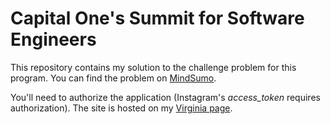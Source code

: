 # Capital One's Summit for Software Engineers

This repository contains my solution to the challenge problem for this program. You can find the problem on [MindSumo](https://www.mindsumo.com/contests/meerkat-api).

You'll need to authorize the application (Instagram's *access_token* requires authorization). The site is hosted on my [Virginia page](http://plato.cs.virginia.edu/~sc5ba/capitalone-instagram/).
